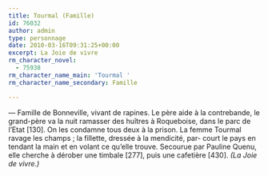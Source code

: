 ```yaml
---
title: Tourmal (Famille)
id: 76032
author: admin
type: personnage
date: 2010-03-16T09:31:25+00:00
excerpt: La Joie de vivre
rm_character_novel:
  - 75938
rm_character_name_main: 'Tourmal '
rm_character_name_secondary: Famille

---
```

— Famille de Bonneville, vivant de rapines. Le père aide à la contrebande, le grand-père va la nuit ramasser des huîtres à Roqueboise, dans le parc de l&rsquo;Etat [130]. On les condamne tous deux à la prison. La femme Tourmal ravage les champs ; la fillette, dressée à la mendicité, par- court le pays en tendant la main et en volant ce qu&rsquo;elle trouve. Secourue par Pauline Quenu, elle cherche à dérober une timbale [277], puis une cafetière [430]. _(La Joie de vivre.)_